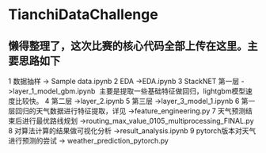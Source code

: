 # TianchiDataChallenge
## 懒得整理了，这次比赛的核心代码全部上传在这里。主要思路如下
1 数据抽样 -> Sample data.ipynb
2 EDA ->EDA.ipynb
3 StackNET 第一层 ->layer_1_model_gbm.ipynb
  主要是提取一些基础特征做回归，lightgbm模型速度比较快。
4 第二层 ->layer_2.ipynb
5 第三层 ->layer_3_model_1.ipynb
6 第一层回归的天气数据进行特征提取，详见 ->feature_engineering.py
7 天气预测结束后进行最优路线规划 ->routing_max_value_0105_multiprocessing_FINAL.py
8 对算法计算的结果做可视化分析 ->result_analysis.ipynb
9 pytorch版本对天气进行预测的尝试 -> weather_prediction_pytorch.py
